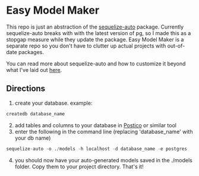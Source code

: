 # Easy Model Maker

This repo is just an abstraction of the [sequelize-auto](https://github.com/sequelize/sequelize-auto) package. Currently sequelize-auto breaks with with the latest version of pg, so I made this as a stopgap measure while they update the package. Easy Model Maker is a separate repo so you don't have to clutter up actual projects with out-of-date packages.

You can read more about sequelize-auto and how to customize it beyond what I've laid out [here](https://github.com/sequelize/sequelize-auto).

## Directions

1. create your database. example:

```s
createdb database_name
```

2. add tables and columns to your database in [Postico](https://eggerapps.at/postico/) or similar tool
3. enter the following in the command line (replacing 'database_name' with your db name)

```s
sequelize-auto -o ./models -h localhost -d database_name -e postgres
```

4. you should now have your auto-generated models saved in the ./models folder. Copy them to your project directory. That's it!
